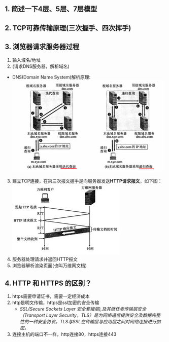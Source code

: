 ## 1. 简述一下4层、5层、7层模型
## 2. TCP可靠传输原理(三次握手、四次挥手)
## 3. 浏览器请求服务器过程
1. 输入域名/地址
2. (请求DNS服务器，解析域名)
 - DNS(Domain Name System)解析原理:
 ![](计网_files/2.jpg)
3. 建立TCP连接，在第三次报文握手是向服务器发送**HTTP请求报文**，如下图：
 ![](计网_files/1.jpg)
4. 服务器处理请求并返回HTTP报文
5. 浏览器解析渲染页面(也叫万维网文档)

## 4. HTTP 和 HTTPS 的区别？
 1. https需要申请证书，需要一定经济成本
 2. http是明文传输，https是ssl加密的安全传输
	- *SSL(Secure Sockets Layer 安全套接层),及其继任者传输层安全（Transport Layer Security，TLS）是为网络通信提供安全及数据完整性的一种安全协议。TLS与SSL在传输层与应用层之间对网络连接进行加密。*
 3. 连接主机的端口不一样，http连接80，https连接443